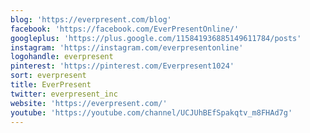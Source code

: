 ```yaml
---
blog: 'https://everpresent.com/blog'
facebook: 'https://facebook.com/EverPresentOnline/'
googleplus: 'https://plus.google.com/115841936885149611784/posts'
instagram: 'https://instagram.com/everpresentonline'
logohandle: everpresent
pinterest: 'https://pinterest.com/Everpresent1024'
sort: everpresent
title: EverPresent
twitter: everpresent_inc
website: 'https://everpresent.com/'
youtube: 'https://youtube.com/channel/UCJUhBEfSpakqtv_m8FHAd7g'
---
```

